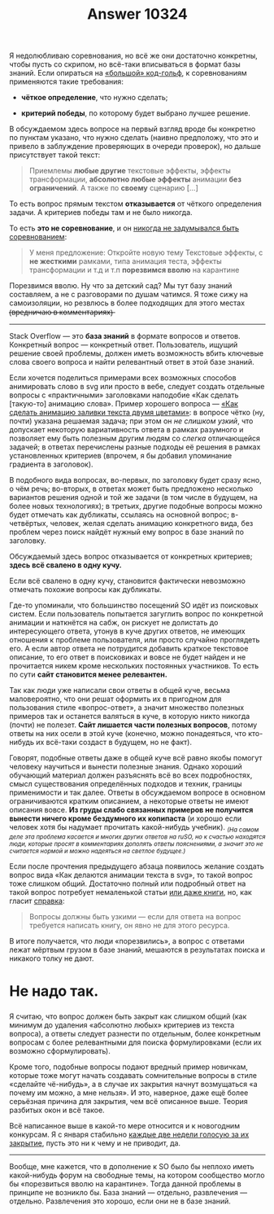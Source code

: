 ﻿---
title: "Answer 10324"
se.owner.user_id: 178213
se.owner.display_name: "andreymal"
se.owner.link: "https://ru.meta.stackoverflow.com/users/178213/andreymal"
se.answer_id: 10324
se.question_id: 10319
se.post_type: answer
se.is_accepted: False
---
<p>Я недолюбливаю соревнования, но всё же они достаточно конкретны, чтобы пусть со скрипом, но всё-таки вписываться в формат базы знаний. Если опираться на <a href="https://codegolf.stackexchange.com/help/on-topic">«большой» код-гольф</a>, к соревнованиям применяются такие требования:</p>

<ul>
<li><p><strong>чёткое определение</strong>, что нужно сделать;</p></li>
<li><p><strong>критерий победы</strong>, по которому будет выбрано лучшее решение.</p></li>
</ul>

<p>В обсуждаемом здесь вопросе на первый взгляд вроде бы конкретно по пунктам указано, что нужно сделать (наивно предположу, что это и привело в заблуждение проверяющих в очереди проверок), но дальше присутствует такой текст:</p>

<blockquote>
  <p>Приемлемы <strong>любые другие</strong> текстовые эффекты, эффекты трансформации, <strong>абсолютно любые эффекты</strong> анимации <strong>без ограничений</strong>. А также по <strong>своему</strong> сценарию [...]</p>
</blockquote>

<p>То есть вопрос прямым текстом <strong>отказывается</strong> от чёткого определения задачи. А критериев победы там и не было никогда.</p>

<p>То есть <strong>это не соревнование</strong>, и он <a href="https://ru.stackoverflow.com/questions/1104611/%d0%9a%d0%b0%d0%ba-%d1%81%d0%b4%d0%b5%d0%bb%d0%b0%d1%82%d1%8c-%d0%b0%d0%bd%d0%b8%d0%bc%d0%b0%d1%86%d0%b8%d1%8e-%d0%b7%d0%b0%d0%bb%d0%b8%d0%b2%d0%ba%d0%b8-%d1%82%d0%b5%d0%ba%d1%81%d1%82%d0%b0-%d0%b4%d0%b2%d1%83%d0%bc%d1%8f-%d1%86%d0%b2%d0%b5%d1%82%d0%b0%d0%bc%d0%b8/1104653#comment1904238_1104653">никогда не задумывался быть соревнованием</a>:</p>

<blockquote>
  <p>У меня предложение: Откройте новую тему Текстовые эффекты, с <strong>не жесткими</strong> рамками, типа анимация теста, эффекты трансформации и т.д и т.п <strong>порезвимся вволю</strong> на карантине</p>
</blockquote>

<p>Порезвимся вволю. Ну что за детский сад? Мы тут базу знаний составляем, а не с разговорами по душам чатимся. Я тоже сижу на самоизоляции, но резвлюсь в более подходящих для этого местах (̶в̶р̶е̶д̶н̶и̶ч̶а̶ю̶ ̶в̶ ̶к̶о̶м̶м̶е̶н̶т̶а̶р̶и̶я̶х̶)̶</p>

<hr>

<p>Stack Overflow — это <strong>база знаний</strong> в формате вопросов и ответов. Конкретный вопрос — конкретный ответ. Пользователь, ищущий решение своей проблемы, должен иметь возможность вбить ключевые слова своего вопроса и найти релевантный ответ в этой базе знаний.</p>

<p>Если хочется поделиться примерами всех возможных способов анимировать слово в svg или просто в вебе, следует создать отдельные вопросы с «практичными» заголовками наподобие «Как сделать [такую-то] анимацию слова». Пример хорошего вопроса — <a href="https://ru.stackoverflow.com/questions/1104611">«Как сделать анимацию заливки текста двумя цветами»</a>: в вопросе чётко (ну, почти) указана решаемая задача; при этом он <em>не слишком узкий</em>, что допускает некоторую вариативность ответа в рамках разумного и позволяет ему быть полезным другим людям со <em>слегка</em> отличающейся задачей; в ответах перечислены разные подходы её решения в рамках установленных критериев (впрочем, я бы добавил упоминание градиента в заголовок).</p>

<p>В подобного вида вопросах, во-первых, по заголовку будет сразу ясно, о чём речь; во-вторых, в ответах может быть предложено несколько вариантов решения одной и той же задачи (в том числе в будущем, на более новых технологиях); в третьих, другие подобные вопросы можно будет отмечать как дубликаты, ссылаясь на основной вопрос; в-четвёртых, человек, желая сделать анимацию конкретного вида, без проблем через поиск найдёт нужный ему вопрос в базе знаний по заголовку.</p>

<p>Обсуждаемый здесь вопрос отказывается от конкретных критериев; <strong>здесь всё свалено в одну кучу.</strong></p>

<p>Если всё свалено в одну кучу, становится фактически невозможно отмечать похожие вопросы как дубликаты.</p>

<p>Где-то упоминали, что большинство посещений SO идёт из поисковых систем. Если пользователь попытается загуглить вопрос по конкретной анимации и наткнётся на сабж, он рискует не долистать до интересующего ответа, утонув в куче других ответов, не имеющих отношения к проблеме пользователя, или просто случайно проглядеть его. А если автор ответа не потрудится добавить краткое текстовое описание, то его ответ в поисковиках и вовсе не будет найден и не прочитается никем кроме нескольких постоянных участников. То есть по сути <strong>сайт становится менее релевантен.</strong></p>

<p>Так как люди уже написали свои ответы в общей куче, весьма маловероятно, что они решат оформить их в пригодном для пользования стиле «вопрос-ответ», а значит множество полезных примеров так и останется валяться в куче, в которую никто никогда (почти) не полезет. <strong>Сайт лишается части полезных вопросов</strong>, потому ответы на них осели в этой куче (конечно, можно понадеяться, что кто-нибудь их всё-таки создаст в будущем, но не факт).</p>

<p>Говорят, подобные ответы даже в общей куче всё равно якобы помогут человеку научиться и вынести полезные знания. Однако хороший обучающий материал должен разъяснять всё во всех подробностях, смысл существования определённых подходов и техник, границы применимости и так далее. Ответы в обсуждаемом вопросе в основном ограничиваются кратким описанием, а некоторые ответы не имеют описания вовсе. <strong>Из груды слабо связанных примеров не получится вынести ничего кроме бездумного их копипаста</strong> (и хорошо если человек хотя бы надумает прочитать какой-нибудь учебник). <sub><em>(На самом деле эта проблема касается и многих других ответов на ruSO, но к счастью находятся люди, которые просят в комментариях дополять ответы пояснениями, а значит это не считается нормой и можно надеяться на светлое будущее.)</em></sub></p>

<p>Если после прочтения предыдущего абзаца появилось желание создать вопрос вида «Как делаются анимации текста в svg», то такой вопрос тоже слишком общий. Достаточно полный или подробный ответ на такой вопрос потребует немаленькой статьи <a href="https://ru.meta.stackoverflow.com/a/9303">или даже книги</a>, но, как гласит <a href="https://ru.stackoverflow.com/help/dont-ask">справка</a>:</p>

<blockquote>
  <p>Вопросы должны быть узкими — если для ответа на вопрос требуется написать книгу, он явно не для этого ресурса.</p>
</blockquote>

<p>В итоге получается, что люди «порезвились», а вопрос с ответами лежат мёртвым грузом в базе знаний, мешаются в результатах поиска и никакого толку не дают.</p>

<h1>Не надо так. <sub><sub><img src="https://i.stack.imgur.com/XqzNd.png" alt=""></sub></sub></h1>

<p>Я считаю, что вопрос должен быть закрыт как слишком общий (как минимум до удаления «абсолютно любых» критериев из текста вопроса), а ответы следует разнести по отдельным, более конкретным вопросам с более релевантными для поиска формулировками (если их возможно сформулировать).</p>

<p>Кроме того, подобные вопросы подают вредный пример новичкам, которые тоже могут начать создавать сомнительные вопросы в стиле «сделайте чё-нибудь», а в случае их закрытия начнут возмущаться «а почему им можно, а мне нельзя». И это, наверное, даже ещё более серьёзная причина для закрытия, чем всё описанное выше. Теория разбитых окон и всё такое.</p>

<p>Всё написанное выше в какой-то мере относится и к новогодним конкурсам. Я с января стабильно <a href="https://i.stack.imgur.com/P0q91.png" rel="nofollow noreferrer">каждые две недели голосую за их закрытие</a>, пусть это ни к чему и не приводит, да.</p>

<hr>

<p>Вообще, мне кажется, что в дополнение к SO было бы неплохо иметь какой-нибудь форум на свободные темы, на котором сообщество могло бы «порезвиться вволю на карантине». Тогда данной проблемы в принципе не возникло бы. База знаний — отдельно, развлечения — отдельно. Развлечения это хорошо, если они не в базе знаний.</p>
